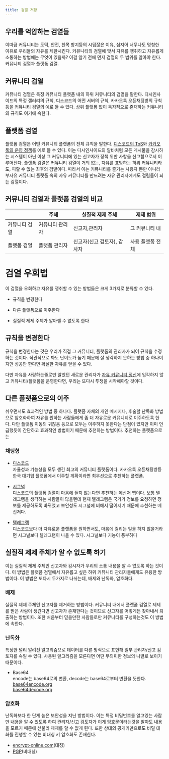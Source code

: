```yaml
---
title: 검열 저항
---
```

## 우리를 억압하는 검열들
이따금 커뮤니티는 도덕, 안전, 친목 방지등의 시덥잖은 이유, 심지어 너무나도 멍청한 이유로 우리들의 자유를 제한시킨다. 커뮤니티의 검열에 맞서 자유를 쟁취하고 자유롭게 소통하는 방법에는 무엇이 있을까? 이걸 알기 전에 먼저 검열의 두 범위를 알아야 한다. 커뮤니티 검열과 플랫폼 검열.

## 커뮤니티 검열

커뮤니티 검열은 특정 커뮤니티 플랫폼 내의 하위 커뮤니티의 검열을 말한다. 디시인사이드의 특정 갤러리의 규칙, 디스코드의 어떤 서버의 규칙, 카카오톡 오픈채팅방의 규칙 등을 커뮤니티 검열의 예로 들 수 있다. 상위 플랫폼 없이 독자적으로 존재하는 커뮤니티의 규칙도 여기에 속한다.

## 플랫폼 검열

플랫폼 검열은 어떤 커뮤니티 플랫폼의 전체 규칙을 말한다. [디스코드의 ToS](https://discord.com/terms)와 [카카오톡의 운영 정책](https://talksafety.kakao.com/policy)를 예로 들 수 있다. 이는 디시인사이드의 알바처럼 모든 게시물을 감시하는 시스템이 아닌 이상 그 커뮤니티에 있는 신고자가 정책 위반 사항을 신고함으로서 이루어진다. 플랫폼 검열은 커뮤니티 검열이 거의 없는, 자유를 표방하는 하위 커뮤니티라도, 피할 수 없는 최후의 검열이다. 따라서 이는 커뮤니티를 즐기는 사용자 뿐만 아니라 부자유 커뮤니티 플랫폼 속의 자유 커뮤니티를 만드려는 자유 관리자에게도 걸림돌이 되는 검열이다.

## 커뮤니티 검열과 플랫폼 검열의 비교

|  | 주체 | 실질적 제제 주체 | 제제 범위 |
| --- | --- | --- | --- |
| 커뮤니티 검열 | 커뮤니티 관리자 | 신고자,관리자 | 그 커뮤니티 내 |
| 플랫폼 검열 | 플랫폼 관리자 | 신고자(신고 검토자), 감사자 | 사용 플랫폼 전체 |

# 검열 우회법
이 검열을 우회하고 자유를 쟁취할 수 있는 방법들은 크게 3가지로 분류할 수 있다.  

- 규칙을 변경한다  

- 다른 플랫폼으로 이주한다  

- 실질적 제제 주체가 알아챌 수 없도록 한다

## 규칙을 변경한다
규칙을 변경한다는 것은 우리가 직접 그 커뮤니티, 플랫폼의 관리자가 되어 규칙을 수정하는 것이다. 직관적으로 봐도 난이도가 높기 때문에 잘 생각하지 못하는 방법 중 하나이지만 성공만 한다면 확실한 자유를 얻을 수 있다.

다만 자유를 사랑하는줄로만 알았던 새로운 관리자가 [자유 커뮤니티 정신](../spirit/index.md)에 입각하지 않고 커뮤니티/플랫폼을 운영한다면, 우리는 또다시 투쟁을 시작해야할 것이다.

## 다른 플랫폼으로의 이주
쉬우면서도 효과적인 방법 중 하나다. 플랫폼 자체의 개인 메시지나, 후술할 난독화 방법으로 암호화하여 자유를 원하는 사람들에게 좀 더 자유로운 커뮤니티로 이주하도록 한다. 다만 플랫폼 이동의 귀찮음 등으로 모두는 이주하지 못한다는 단점이 있지만 이미 언급했듯이 간단하고 효과적인 방법이기 때문에 추천하는 방법이다. 추천하는 플랫폼으로는

### 채팅형
- [디스코드](https://discord.com)  
자율성과 기능성을 모두 챙긴 최고의 커뮤니티 플랫폼이다. 카카오톡 오픈채팅방등 한국 대기업 플랫폼에서 이주할 계획이라면 최우선으로 추천하는 플랫폼.

- [시그널](https://signal.org)  
디스코드의 플랫폼 검열이 마음에 들지 않는다면 추천하는 메신저 앱이다. 보통 텔레그램을 생각하는 사람들이 많을텐데 현재 텔레그램은 국가가 정보를 요청하면 정보를 제공하도록 바뀌었고 보안성도 시그널에 비해서 떨어지기 때문에 추천하는 메신저다.

- [텔레그램](https://telegram.org)  
디스코드보다 더 자유로운 플랫폼을 원하면서도, 마음에 걸리는 일을 하지 않을거라면 시그널보다 텔레그램이 나을 수 있다. 시그널보다 기능이 풍부하다

## 실질적 제제 주체가 알 수 없도록 하기
이는 실질적 제제 주체인 신고자와 감시자가 우리의 소통 내용을 알 수 없도록 하는 것이다. 이 방법은 플랫폼 검열에서 자유롭고 싶은 하위 커뮤니티 관리자들에게도 유용한 방법이다. 이 방법은 또다시 두가지로 나뉘는데, 배제와 난독화, 암호화다.

### 배제  
실질적 제제 주체인 신고자를 제거하는 방법이다. 커뮤니티 내에서 플랫폼 검열로 제제를 받은 사람이 생긴다면 신고자가 존재한다는 것이므로 신고자를 어떻게든 찾아내서 퇴출하는 방법이다. 또한 처음부터 믿을만한 사람들로만 커뮤니티를 구성하는것도 이 방법에 속한다.

### 난독화  
특정한 널리 알려진 알고리즘으로 데이터를 다른 방식으로 표현해 일부 관리자/신고 검토자를 속일 수 있다. 사용된 알고리즘을 모른다면 어떤 무의미한 정보의 나열로 보이기 때문이다.

- Base64  
encode는 base64로의 변환, decode는 base64로부터 변환을 뜻한다.  
[base64encode.org](https://base64encode.org)  
[base64decode.org](https://base64decode.org)

### 암호화
난독화보다 한 단계 높은 보안성을 지닌 방법이다. 이는 특정 비밀번호를 알고있는 사람만 내용을 알 수 있도록 하여 관리자/신고 검토자가 이게 암호문이라는것을 알아도 내용을 모르기 때문에 섣불리 제제를 할 수 없게 된다. 또한 상대의 공개키만으로도 비밀 대화를 진행할 수 있는 비대칭 키 암호화도 존재한다.

- [encrypt-online.com](https://encrypt-online.com)(대칭)
- [PGP](pgp.md)(비대칭)

